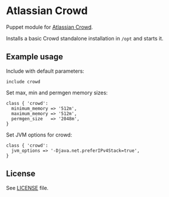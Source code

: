# Atlassian Crowd

Puppet module for [Atlassian Crowd](https://www.atlassian.com/software/crowd).

Installs a basic Crowd standalone installation in `/opt` and starts it.

## Example usage

Include with default parameters:

    include crowd

Set max, min and permgen memory sizes:

    class { 'crowd':
      minimum_memory => '512m',
      maximum_memory => '512m',
      permgen_size   => '2048m',
    }

Set JVM options for crowd:

    class { 'crowd':
      jvm_options => '-Djava.net.preferIPv4Stack=true',
    }

## License

See [LICENSE](LICENSE) file.
